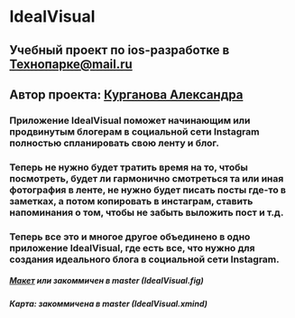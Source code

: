 # IdealVisual

## Учебный проект по ios-разработке в Технопарке@mail.ru
## Автор проекта: [Курганова Александра](https://github.com/blackplayerten)

### Приложение IdealVisual поможет начинающим или продвинутым блогерам в социальной сети Instagram полностью спланировать свою ленту и блог. 
### Теперь не нужно будет тратить время на то, чтобы посмотреть, будет ли гармонично смотреться та или иная фотография в ленте, не нужно будет писать посты где-то в заметках, а потом копировать в инстаграм, ставить напоминания о том, чтобы не забыть выложить пост и т.д.
### Теперь все это и многое другое объединено в одно приложение IdealVisual, где есть все, что нужно для создания идеального блога в социальной сети Instagram.

##### [Макет](https://www.figma.com/file/dlb3S1yfvMIrEH2FId3ghZ/IdealVisual?node-id=0%3A1&viewport=525%2C426%2C0.357135534286499) или закоммичен в master (IdealVisual.fig)
##### Карта: закоммичена в master (IdealVisual.xmind) 

